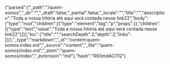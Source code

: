 {"parsed":{"_path":"/quem-somos","_dir":"","_draft":false,"_partial":false,"_locale":"","title":"","description":"Toda a nossa hitória até aqui será contada nesse link22","body":{"type":"root","children":[{"type":"element","tag":"p","props":{},"children":[{"type":"text","value":"Toda a nossa hitória até aqui será contada nesse link22"}]}],"toc":{"title":"","searchDepth":2,"depth":2,"links":[]}},"_type":"markdown","_id":"content:quem-somos:index.md","_source":"content","_file":"quem-somos/index.md","_stem":"quem-somos/index","_extension":"md"},"hash":"R93mdACiTQ"}